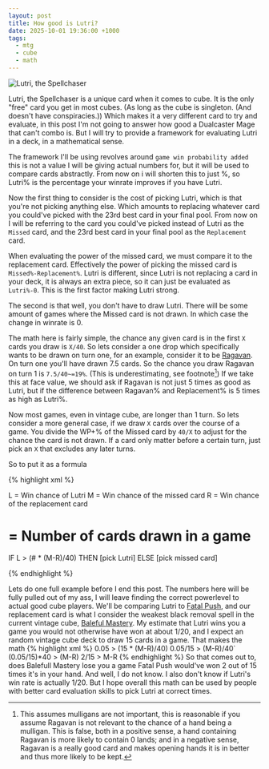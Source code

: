 ```yaml
---
layout: post
title: How good is Lutri?
date: 2025-10-01 19:36:00 +1000
tags:
  - mtg
  - cube
  - math
---
```


![Lutri, the Spellchaser](https://cards.scryfall.io/large/front/f/b/fb1189c9-7842-466e-8238-1e02677d8494.jpg?1628801771)

Lutri, the Spellchaser is a unique card when it comes to cube. It is the only "free" card you get in most cubes. (As long as the cube is singleton. (And doesn't have conspiracies.)) Which makes it a very different card to try and evaluate, in this post I'm not going to answer how good a Dualcaster Mage that can't combo is. But I will try to provide a framework for evaluating Lutri in a deck, in a mathematical sense.

The framework I'll be using revolves around `game win probability added` this is not a value I will be giving actual numbers for, but it will be used to compare cards abstractly. From now on i will shorten this to just %, so Lutri% is the percentage your winrate improves if you have Lutri.

Now the first thing to consider is the cost of picking Lutri, which is that you're not picking anything else. Which amounts to replacing whatever card you could've picked with the 23rd best card in your final pool. From now on I will be referring to the card you could've picked instead of Lutri as the `Missed` card, and the 23rd best card in your final pool as the `Replacement` card. 

When evaluating the power of the missed card, we must compare it to the replacement card. Effectively the power of picking the missed card is `Missed%-Replacement%`. Lutri is different, since Lutri is not replacing a card in your deck, it is always an extra piece, so it can just be evaluated as `Lutri%-0`. This is the first factor making Lutri strong.

The second is that well, you don't have to draw Lutri. There will be some amount of games where the Missed card is not drawn. In which case the change in winrate is 0.

The math here is fairly simple, the chance any given card is in the first `X` cards you draw is `X/40`.
So lets consider a one drop which specifically wants to be drawn on turn one, for an example, consider it to be [Ragavan](https://cards.scryfall.io/large/front/a/9/a9738cda-adb1-47fb-9f4c-ecd930228c4d.jpg?1681963138). On turn one you'll have drawn 7.5 cards. So the chance you draw Ragavan on turn 1 is `7.5/40~=19%`. (This is underestimating, see footnote[^1]) If we take this at face value, we should ask if Ragavan is not just 5 times as good as Lutri, but if the difference between Ragavan% and Replacement% is 5 times as high as Lutri%.

Now most games, even in vintage cube, are longer than 1 turn. So lets consider a more general case, if we draw `X` cards over the course of a game. You divide the WP+% of the Missed card by `40/X` to adjust for the chance the card is not drawn. If a card only matter before a certain turn, just pick an `X` that excludes any later turns.

So to put it as a formula


{% highlight xml %}

L = Win chance of Lutri
M = Win chance of the missed card
R = Win chance of the replacement card
# = Number of cards drawn in a game

IF  L > (# * (M-R)/40) THEN [pick Lutri]
ELSE [pick missed card]

{% endhighlight %}


Lets do one full example before I end this post. The numbers here will be fully pulled out of my ass, I will leave finding the correct powerlevel to actual good cube players. We'll be comparing Lutri to [Fatal Push](https://cards.scryfall.io/normal/front/b/5/b5e81649-9954-424c-89d1-f87d73b66047.jpg?1595869185), and our replacement card is what I consider the weakest black removal spell in the current vintage cube, [Baleful Mastery](https://cards.scryfall.io/normal/front/3/5/35f1a6ba-e46f-44fb-93f4-fb883d677b36.jpg?1624590749).
My estimate that Lutri wins you a game you would not otherwise have won at about 1/20, and I expect an random vintage cube deck to draw 15 cards in a game. That makes the math
{% highlight xml %}
0.05 > (15 * (M-R)/40)
0.05/15 > (M-R)/40`
(0.05/15)*40 > (M-R)
2/15 > M-R
{% endhighlight %}
So that comes out to, does Balefull Mastery lose you a game Fatal Push would've won 2 out of 15 times it's in your hand. And well, I do not know. I also don't know if Lutri's win rate is actually 1/20. But I hope overall this math can be used by people with better card evaluation skills to pick Lutri at correct times.

[^1]: This assumes mulligans are not important, this is reasonable if you assume Ragavan is not relevant to the chance of a hand being a mulligan. This is false, both in a positive sense, a hand containing Ragavan is more likely to contain 0 lands; and in a negative sense, Ragavan is a really good card and makes opening hands it is in better and thus more likely to be kept.